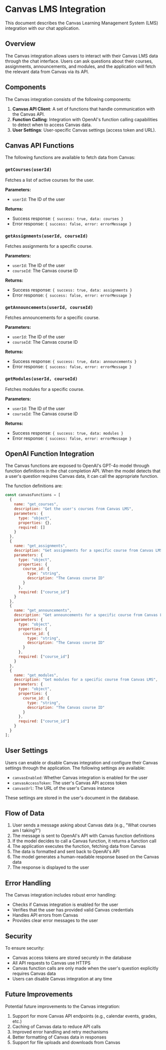 # Canvas LMS Integration

This document describes the Canvas Learning Management System (LMS) integration with our chat application.

## Overview

The Canvas integration allows users to interact with their Canvas LMS data through the chat interface. Users can ask questions about their courses, assignments, announcements, and modules, and the application will fetch the relevant data from Canvas via its API.

## Components

The Canvas integration consists of the following components:

1. **Canvas API Client**: A set of functions that handle communication with the Canvas API.
2. **Function Calling**: Integration with OpenAI's function calling capabilities to detect when to access Canvas data.
3. **User Settings**: User-specific Canvas settings (access token and URL).

## Canvas API Functions

The following functions are available to fetch data from Canvas:

### `getCourses(userId)`

Fetches a list of active courses for the user.

**Parameters:**
- `userId`: The ID of the user

**Returns:**
- Success response: `{ success: true, data: courses }`
- Error response: `{ success: false, error: errorMessage }`

### `getAssignments(userId, courseId)`

Fetches assignments for a specific course.

**Parameters:**
- `userId`: The ID of the user
- `courseId`: The Canvas course ID

**Returns:**
- Success response: `{ success: true, data: assignments }`
- Error response: `{ success: false, error: errorMessage }`

### `getAnnouncements(userId, courseId)`

Fetches announcements for a specific course.

**Parameters:**
- `userId`: The ID of the user
- `courseId`: The Canvas course ID

**Returns:**
- Success response: `{ success: true, data: announcements }`
- Error response: `{ success: false, error: errorMessage }`

### `getModules(userId, courseId)`

Fetches modules for a specific course.

**Parameters:**
- `userId`: The ID of the user
- `courseId`: The Canvas course ID

**Returns:**
- Success response: `{ success: true, data: modules }`
- Error response: `{ success: false, error: errorMessage }`

## OpenAI Function Integration

The Canvas functions are exposed to OpenAI's GPT-4o model through function definitions in the chat completion API. When the model detects that a user's question requires Canvas data, it can call the appropriate function.

The function definitions are:

```javascript
const canvasFunctions = [
  {
    name: "get_courses",
    description: "Get the user's courses from Canvas LMS",
    parameters: {
      type: "object",
      properties: {},
      required: []
    }
  },
  {
    name: "get_assignments",
    description: "Get assignments for a specific course from Canvas LMS",
    parameters: {
      type: "object",
      properties: {
        course_id: {
          type: "string",
          description: "The Canvas course ID"
        }
      },
      required: ["course_id"]
    }
  },
  {
    name: "get_announcements",
    description: "Get announcements for a specific course from Canvas LMS",
    parameters: {
      type: "object",
      properties: {
        course_id: {
          type: "string",
          description: "The Canvas course ID"
        }
      },
      required: ["course_id"]
    }
  },
  {
    name: "get_modules",
    description: "Get modules for a specific course from Canvas LMS",
    parameters: {
      type: "object",
      properties: {
        course_id: {
          type: "string",
          description: "The Canvas course ID"
        }
      },
      required: ["course_id"]
    }
  }
];
```

## User Settings

Users can enable or disable Canvas integration and configure their Canvas settings through the application. The following settings are available:

- `canvasEnabled`: Whether Canvas integration is enabled for the user
- `canvasAccessToken`: The user's Canvas API access token
- `canvasUrl`: The URL of the user's Canvas instance

These settings are stored in the user's document in the database.

## Flow of Data

1. User sends a message asking about Canvas data (e.g., "What courses am I taking?")
2. The message is sent to OpenAI's API with Canvas function definitions
3. If the model decides to call a Canvas function, it returns a function call
4. The application executes the function, fetching data from Canvas
5. The data is formatted and sent back to OpenAI's API
6. The model generates a human-readable response based on the Canvas data
7. The response is displayed to the user

## Error Handling

The Canvas integration includes robust error handling:

- Checks if Canvas integration is enabled for the user
- Verifies that the user has provided valid Canvas credentials
- Handles API errors from Canvas
- Provides clear error messages to the user

## Security

To ensure security:

- Canvas access tokens are stored securely in the database
- All API requests to Canvas use HTTPS
- Canvas function calls are only made when the user's question explicitly requires Canvas data
- Users can disable Canvas integration at any time

## Future Improvements

Potential future improvements to the Canvas integration:

1. Support for more Canvas API endpoints (e.g., calendar events, grades, etc.)
2. Caching of Canvas data to reduce API calls
3. Improved error handling and retry mechanisms
4. Better formatting of Canvas data in responses
5. Support for file uploads and downloads from Canvas 